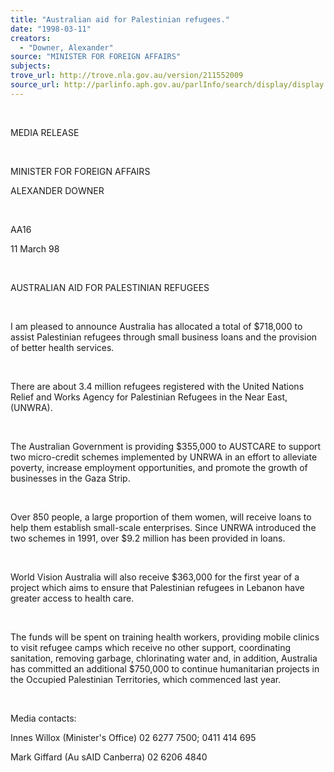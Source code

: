 ```yaml
---
title: "Australian aid for Palestinian refugees."
date: "1998-03-11"
creators:
  - "Downer, Alexander"
source: "MINISTER FOR FOREIGN AFFAIRS"
subjects:
trove_url: http://trove.nla.gov.au/version/211552009
source_url: http://parlinfo.aph.gov.au/parlInfo/search/display/display.w3p;query=Id%3A%22media/pressrel/TG005%22
---
```


   

  

  MEDIA RELEASE

  

  MINISTER FOR FOREIGN AFFAIRS

  ALEXANDER DOWNER

  

  AA16

  11 March 98

  

  AUSTRALIAN 
AID FOR PALESTINIAN REFUGEES

  

  I am pleased to announce Australia has allocated 
a total of $718,000 to assist Palestinian refugees through small business 
loans and the provision of better health services.

  

  There are about 3.4 million refugees registered with 
the United Nations Relief and Works Agency for Palestinian Refugees 
in the Near East, (UNWRA).

  

  The Australian Government is providing $355,000 to 
AUSTCARE to support two micro-credit schemes implemented by UNRWA in 
an effort to alleviate poverty, increase employment opportunities, and 
promote the growth of businesses in the Gaza Strip.

  

  Over 850 people, a large proportion of them women, 
will receive loans to help them establish small-scale enterprises. Since 
UNRWA introduced the two schemes in 1991, over $9.2 million has been 
provided in loans.

  

  World Vision Australia will also receive $363,000 
for the first year of a project which aims to ensure that Palestinian 
refugees in Lebanon have greater access to health care.

  

  The funds will be spent on training health workers, 
providing mobile clinics to visit refugee camps which receive no other 
support, coordinating sanitation, removing garbage, chlorinating water 
and, in addition, Australia has committed an additional $750,000 to 
continue humanitarian projects in the Occupied Palestinian Territories, 
which commenced last year.

  

  Media contacts:

  Innes Willox (Minister's Office) 02 6277 7500; 0411 
414 695

  Mark Giffard (Au  sAID Canberra) 02 6206 4840


